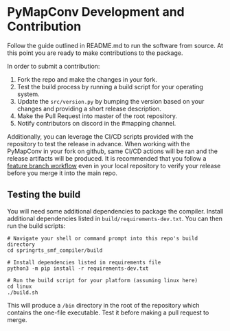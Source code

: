 # PyMapConv Development and Contribution

Follow the guide outlined in README.md to run the software from source.
At this point you are ready to make contributions to the package.

In order to submit a contribution:
1. Fork the repo and make the changes in your fork.
2. Test the build process by running a build script for your operating system.
3. Update the `src/version.py` by bumping the version based on your changes and providing a short release description.
4. Make the Pull Request into master of the root repository.
5. Notify contributors on discord in the #mapping channel.

Additionally, you can leverage the CI/CD scripts provided with the repository to test the release in advance.
When working with the PyMapConv in your fork on github, same CI/CD actions will be ran and the release artifacts will
be produced. It is recommended that you follow a [feature branch workflow](https://www.atlassian.com/git/tutorials/comparing-workflows/feature-branch-workflow)
even in your local repository to verify your release before you merge it into the main repo.

## Testing the build
You will need some additional dependencies to package the compiler. Install additional dependencies listed in
`build/requirements-dev.txt`. You can then run the build scripts:
```
# Navigate your shell or command prompt into this repo's build directory
cd springrts_smf_compiler/build

# Install dependencies listed in requirements file
python3 -m pip install -r requirements-dev.txt

# Run the build script for your platform (assuming linux here)
cd linux
./build.sh
```

This will produce a `/bin` directory in the root of the repository which contains the one-file executable. Test it 
before making a pull request to merge.
